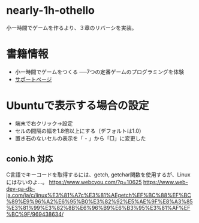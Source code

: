 # nearly-1h-othello
小一時間でゲームを作るより、３章のリバーシを実装。

# 書籍情報
* 小一時間でゲームをつくる ──7つの定番ゲームのプログラミングを体験
* [サポートページ](https://gihyo.jp/book/2022/978-4-297-12745-9/support)

# Ubuntuで表示する場合の設定
* 端末で右クリック→設定
* セルの間隔の幅を1.8倍以上にする（デフォルトは1.0）
* 置き石のないセルの表示を「・」から「□」に変更した

## conio.h 対応
C言語でキーコードを取得するには、getch, getchar関数を使用するが、Linuxにはないのよ…。
https://www.webcyou.com/?p=10625
https://www.web-dev-qa-db-ja.com/ja/c/linux%E3%81%A7c%E3%81%AEgetch%EF%BC%88%EF%BC%89%E9%96%A2%E6%95%B0%E3%82%92%E5%AE%9F%E8%A3%85%E3%81%99%E3%82%8B%E6%96%B9%E6%B3%95%E3%81%AF%EF%BC%9F/969438634/
